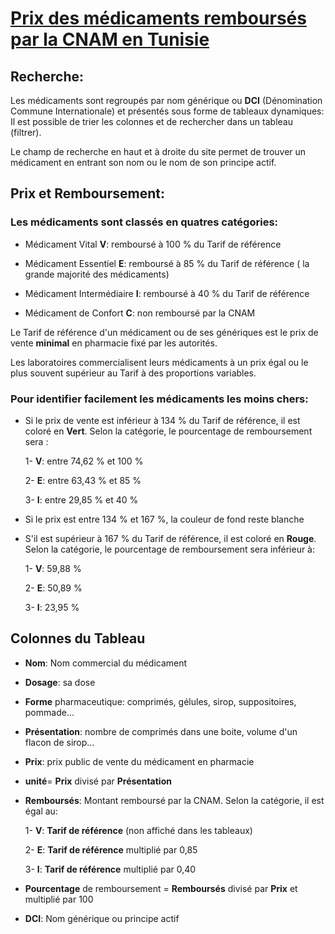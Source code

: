 
# [Prix des médicaments remboursés par la CNAM en Tunisie](https://ballouchi.github.io/medoc/)  

## Recherche:  

Les médicaments sont regroupés par nom générique ou **DCI** (Dénomination Commune Internationale) 
et présentés sous forme de tableaux dynamiques:
Il est possible de trier les colonnes et de rechercher dans un tableau (filtrer).  


Le champ de recherche en haut et à droite du site permet de trouver un médicament en entrant son nom ou le nom de son principe actif. 

## Prix et Remboursement:  

### Les médicaments sont classés en quatres catégories:  

 - Médicament Vital **V**: remboursé à 100 % du Tarif de référence  
 
 - Médicament Essentiel **E**: remboursé à 85 % du Tarif de référence ( la grande majorité des médicaments)  
 
 - Médicament Intermédiaire **I**: remboursé à 40 % du Tarif de référence  
 
 - Médicament de Confort **C**: non remboursé par la CNAM
 
 Le Tarif de référence d'un médicament ou de ses génériques est le prix de vente **minimal** en pharmacie fixé par les autorités.  
 
 Les laboratoires commercialisent leurs médicaments à un prix égal ou le plus souvent supérieur au Tarif à des proportions variables.  
 
### Pour identifier facilement les médicaments les moins chers:  

 - Si le prix de vente est inférieur à 134 % du Tarif de référence, il est coloré en **Vert**. Selon la catégorie, le pourcentage de remboursement sera :
 
   1- **V**: entre 74,62 % et 100 %  
   
   2- **E**: entre 63,43 % et 85 %
   
   3- **I**: entre 29,85 % et 40 %
 
 - Si le prix est entre 134 % et 167 %, la couleur de fond reste blanche  
 
 - S'il est supérieur à 167 % du Tarif de référence, il est coloré en **Rouge**. Selon la catégorie, le pourcentage de remboursement sera inférieur à:
 
   1- **V**: 59,88 %  
   
   2- **E**: 50,89 %  
   
   3- **I**: 23,95 %  
   
## Colonnes du Tableau  

  - **Nom**: Nom commercial du médicament
  - **Dosage**: sa dose
  - **Forme** pharmaceutique: comprimés, gélules, sirop, suppositoires, pommade...
  - **Présentation**: nombre de comprimés dans une boite, volume d'un flacon de sirop...
  - **Prix**: prix public de vente du médicament en pharmacie   
  - **unité**= **Prix** divisé par **Présentation**
  - **Remboursés**: Montant remboursé par la CNAM. Selon la catégorie, il est égal au:  
    
    1- **V**: **Tarif de référence** (non affiché dans les tableaux)
    
    2- **E**: **Tarif de référence** multiplié par 0,85
    
    3- **I**: **Tarif de référence** multiplié par 0,40  
    
  - **Pourcentage** de remboursement = **Remboursés** divisé par **Prix** et multiplié par 100
  - **DCI**: Nom générique ou principe actif  
